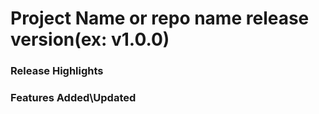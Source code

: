 # Project Name or repo name release version(ex: v1.0.0)
### Release Highlights



### Features Added\Updated



